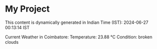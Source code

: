 # My Project

This content is dynamically generated in Indian Time (IST): 2024-06-27 00:13:14 IST


Current Weather in Coimbatore:
Temperature: 23.88 °C
Condition: broken clouds
